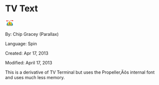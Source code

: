 # TV Text

![logo_icon.gif](logo_icon.gif)

By: Chip Gracey (Parallax)

Language: Spin

Created: Apr 17, 2013

Modified: April 17, 2013

This is a derivative of TV Terminal but uses the Propeller‚Äôs internal font and uses much less memory.
